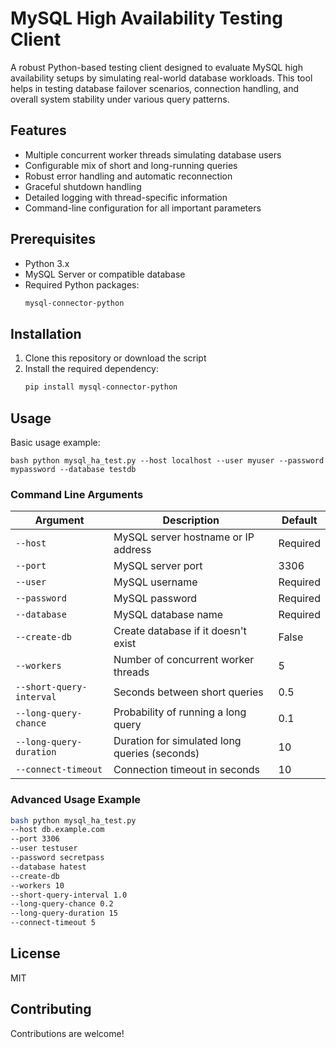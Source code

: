 # MySQL High Availability Testing Client

A robust Python-based testing client designed to evaluate MySQL high availability setups by simulating real-world database workloads. This tool helps in testing database failover scenarios, connection handling, and overall system stability under various query patterns.

## Features

- Multiple concurrent worker threads simulating database users
- Configurable mix of short and long-running queries
- Robust error handling and automatic reconnection
- Graceful shutdown handling
- Detailed logging with thread-specific information
- Command-line configuration for all important parameters

## Prerequisites

- Python 3.x
- MySQL Server or compatible database
- Required Python packages:
  ```bash
  mysql-connector-python
  ```

## Installation

1. Clone this repository or download the script
2. Install the required dependency:
   ```bash
   pip install mysql-connector-python
   ```

## Usage

Basic usage example:

```
bash python mysql_ha_test.py --host localhost --user myuser --password mypassword --database testdb
```

### Command Line Arguments

| Argument | Description | Default |
|----------|-------------|---------|
| `--host` | MySQL server hostname or IP address | Required |
| `--port` | MySQL server port | 3306 |
| `--user` | MySQL username | Required |
| `--password` | MySQL password | Required |
| `--database` | MySQL database name | Required |
| `--create-db` | Create database if it doesn't exist | False |
| `--workers` | Number of concurrent worker threads | 5 |
| `--short-query-interval` | Seconds between short queries | 0.5 |
| `--long-query-chance` | Probability of running a long query | 0.1 |
| `--long-query-duration` | Duration for simulated long queries (seconds) | 10 |
| `--connect-timeout` | Connection timeout in seconds | 10 |

### Advanced Usage Example

```bash
bash python mysql_ha_test.py
--host db.example.com
--port 3306
--user testuser
--password secretpass
--database hatest
--create-db
--workers 10
--short-query-interval 1.0
--long-query-chance 0.2
--long-query-duration 15
--connect-timeout 5

```


## License
MIT

## Contributing
Contributions are welcome!